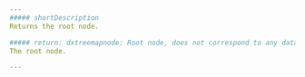 ```yaml
---
##### shortDescription
Returns the root node.

##### return: dxtreemapnode: Root node, does not correspond to any data source item; like http
The root node.

---
```


